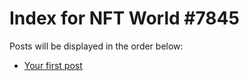 # Index for NFT World #7845
Posts will be displayed in the order below:

- [Your first post](./001-first.md)

